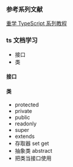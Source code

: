 
### 参考系列文献
[重学 TypeScript 系列教程](https://mp.weixin.qq.com/s/y6C4R04mpvBmyV80p5WOug)

### ts 文档学习
- 接口
- 类
#### 接口

#### 类 
- protected
- private
- public
- readonly
- super
- extends
- 存取器 set get
- 抽象类 abstract
- 把类当接口使用 